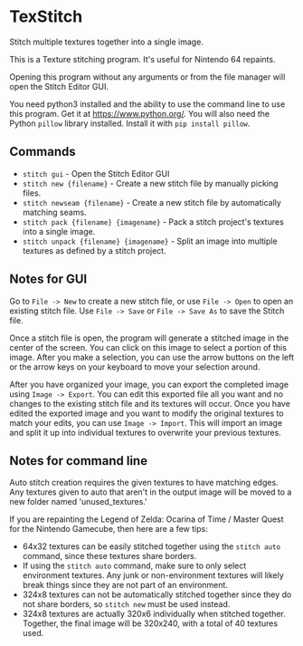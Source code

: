 # TexStitch
Stitch multiple textures together into a single image.

This is a Texture stitching program.
It's useful for Nintendo 64 repaints.

Opening this program without any arguments or from the file manager will open
the Stitch Editor GUI.

You need python3 installed and the ability to use the command line to use
this program. Get it at https://www.python.org/. You will also need the Python
`pillow` library installed. Install it with `pip install pillow`.

## Commands
 * `stitch gui` - Open the Stitch Editor GUI
 * `stitch new {filename}` - Create a new stitch file by manually picking files.
 * `stitch newseam {filename}` - Create a new stitch file by automatically
matching seams.
 * `stitch pack {filename} {imagename}` - Pack a stitch project's textures into
a single image.
 * `stitch unpack {filename} {imagename}` - Split an image into multiple
textures as defined by a stitch project.

## Notes for GUI
Go to `File -> New` to create a new stitch file, or use `File -> Open` to open
an existing stitch file. Use `File -> Save` or `File -> Save As` to save the
Stitch file.

Once a stitch file is open, the program will generate a stitched image in the
center of the screen. You can click on this image to select a portion of this
image. After you make a selection, you can use the arrow buttons on the left or
the arrow keys on your keyboard to move your selection around.

After you have organized your image, you can export the completed image using
`Image -> Export`. You can edit this exported file all you want and no changes
to the existing stitch file and its textures will occur. Once you have edited
the exported image and you want to modify the original textures to match your
edits, you can use `Image -> Import`. This will import an image and split it up
into individual textures to overwrite your previous textures.

## Notes for command line
Auto stitch creation requires the given textures to have matching edges.
Any textures given to auto that aren't in the output image will be moved to a
new folder named 'unused_textures.'

If you are repainting the Legend of Zelda: Ocarina of Time / Master Quest for
the Nintendo Gamecube, then here are a few tips:
 * 64x32 textures can be easily stitched together using the `stitch auto`
command, since these textures share borders.
* If using the `stitch auto` command, make sure to only select environment
textures. Any junk or non-environment textures will likely break things since
they are not part of an environment.
 * 324x8 textures can not be automatically stitched together since they do not
share borders, so `stitch new` must be used instead.
 * 324x8 textures are actually 320x6 individually when stitched together.
Together, the final image will be 320x240, with a total of 40 textures used.
